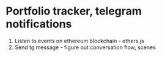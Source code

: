 # Portfolio tracker, telegram notifications

1) Listen to events on ethereum blockchain - ethers.js
2) Send tg message - figure out conversation flow, scenes
